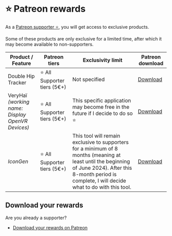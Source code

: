 ﻿# ⭐ Patreon rewards

As a [Patreon supporter ⭐](https://www.patreon.com/vr_hai), you will get access to exclusive products.

Some of these products are only exclusive for a limited time, after which it may become available to non-supporters.

| Product / Feature                                    | Patreon tiers               | Exclusivity limit                                                                                                                                                                                             | Patreon download                                                    |
|------------------------------------------------------|-----------------------------|---------------------------------------------------------------------------------------------------------------------------------------------------------------------------------------------------------------|---------------------------------------------------------------------|
| Double Hip Tracker                                   | ⭐ All Supporter tiers (5€+) | Not specified                                                                                                                                                                                                 | [Download](https://www.patreon.com/posts/doublehiptracker-85985442) |
| VeryHaï<br/>*(working name: Display OpenVR Devices)* | ⭐ All Supporter tiers (5€+) | This specific application may become free in the future if I decide to do so ⭐                                                                                                                                | [Download](https://www.patreon.com/posts/display-openvr-0-88054426) |
| *IconGen*                                            | ⭐ All Supporter tiers (5€+) | This tool will remain exclusive to supporters for a minimum of 8 months (meaning at least until the beginning of June 2024). After this 8-month period is complete, I will decide what to do with this tool.  | [Download](https://www.patreon.com/posts/access-to-tool-89653332) |

## Download your rewards

Are you already a supporter?

- [Download your rewards on Patreon](https://www.patreon.com/vr_hai)
